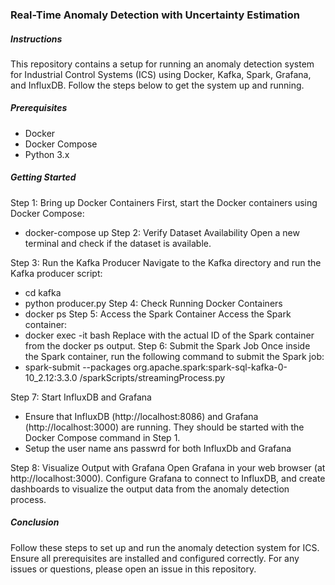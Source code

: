 ### Real-Time Anomaly Detection with Uncertainty Estimation 


##### Instructions
This repository contains a setup for running an anomaly detection system for Industrial Control Systems (ICS) using Docker, Kafka, Spark, Grafana, and InfluxDB. 
Follow the steps below to get the system up and running. 
##### Prerequisites
- Docker
- Docker Compose
- Python 3.x 
##### Getting Started 
Step 1: Bring up Docker Containers
First, start the Docker containers using Docker Compose: 
   - docker-compose up
Step 2: Verify Dataset Availability 
Open a new terminal and check if the dataset is available.

Step 3: Run the Kafka Producer
Navigate to the Kafka directory and run the Kafka producer script:  
   - cd kafka
   - python producer.py
Step 4: Check Running Docker Containers
   - docker ps
Step 5: Access the Spark Container
Access the Spark container:
   - docker exec -it <SparkContainerID> bash
 Replace <SparkContainerID> with the actual ID of the Spark container from the docker ps output.
Step 6: Submit the Spark Job
Once inside the Spark container, run the following command to submit the Spark job:
  - spark-submit --packages org.apache.spark:spark-sql-kafka-0-10_2.12:3.3.0 /sparkScripts/streamingProcess.py

Step 7: Start InfluxDB and Grafana
- Ensure that InfluxDB (http://localhost:8086) and Grafana (http://localhost:3000) are running. They should be started with the Docker Compose command in Step 1. 
- Setup the user name ans passwrd for both InfluxDb and Grafana 

Step 8: Visualize Output with Grafana
Open Grafana in your web browser (at http://localhost:3000). Configure Grafana to connect to InfluxDB, and create dashboards to visualize the output data from the anomaly detection process. 
##### Conclusion
Follow these steps to set up and run the anomaly detection system for ICS. Ensure all prerequisites are installed and configured correctly. For any issues or questions, please open an issue in this repository. 
